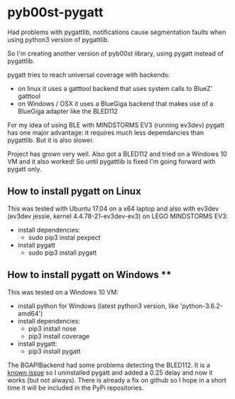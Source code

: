 # pyb00st-pygatt

Had problems with pygattlib, notifications cause segmentation faults when using
python3 version of pygattlib.

So I'm creating another version of pyb00st library, using pygatt instead of pygattlib.

pygatt tries to reach universal coverage with backends:
- on linux it uses a gatttool backend that uses system calls to BlueZ' gatttool
- on Windows / OSX it uses a BlueGiga backend that makes use of a BlueGiga adapter like the BLED112

For my idea of using BLE with MINDSTORMS EV3 (running ev3dev) pygatt has one major advantage: it
requires much less dependancies than pygattlib. But it is also slower.

Project has grown very well. Also got a BLED112 and tried on a Windows 10 VM and it also worked!
So until pygattlib is fixed I'm going forward with pygatt only.

## How to install pygatt on Linux ##

This was tested with Ubuntu 17.04 on a x64 laptop and also with ev3dev
(ev3dev jessie, kernel 4.4.78-21-ev3dev-ev3) on LEGO MINDSTORMS EV3:
- install dependencies:
  - sudo pip3 instal pexpect
- install pygatt
  - sudo pip3 install pygatt

## How to install pygatt on Windows ** ##

This was tested on a Windows 10 VM:
- install python for Windows (latest  python3 version, like 'python-3.6.2-amd64')
- install dependencies:
  - pip3 install nose
  - pip3 install coverage
- install pygatt:
  - pip3 install pygatt
 
 The BGAPIBackend had some problems detecting the BLED112. It is a
 [known issue](https://github.com/peplin/pygatt/issues/118) so I uninstalled pygatt and
 added a 0.25 delay and now it works (but not always). There is already a fix on github
 so I hope in a short time it will be included in the PyPi repositories.
